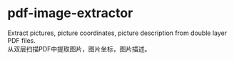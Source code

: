 # pdf-image-extractor

Extract pictures, picture coordinates, picture description from double layer PDF files.  
从双层扫描PDF中提取图片，图片坐标，图片描述。
